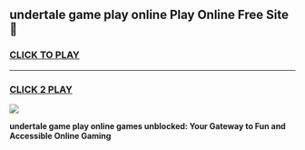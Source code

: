 
## undertale game play online Play Online Free Site 👋
<h3>
<a href="https://download.freeplayer.one?title=undertale_game_play_online&ref=21F">CLICK TO PLAY</a></h3>
<hr>

<h3>
<a href="https://download.freeplayer.one?title=undertale_game_play_online&ref=21F">CLICK 2 PLAY</a>
  
</h3>

<a href="https://download.freeplayer.one?title=undertale_game_play_online&ref=21F"><img src="https://cdnb.artstation.com/p/assets/images/images/032/539/853/original/anto-thomas-button-gif.gif"></a>


**undertale game play online games unblocked: Your Gateway to Fun and Accessible Online Gaming**
